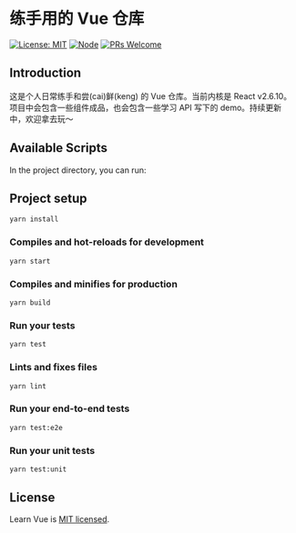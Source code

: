 # 练手用的 Vue 仓库

[![License: MIT](https://img.shields.io/badge/License-MIT-orange.svg)](https://opensource.org/licenses/MIT)
[![Node](https://img.shields.io/badge/node-%3E%3D8.0.0-blue.svg)](https://github.com/YanceyOfficial/learn-vue)
[![PRs Welcome](https://img.shields.io/badge/PRs-welcome-green.svg)](https://github.com/YanceyOfficial/learn-vue/pulls)

## Introduction

这是个人日常练手和尝(cai)鲜(keng) 的 Vue 仓库。当前内核是 React v2.6.10。项目中会包含一些组件成品，也会包含一些学习 API 写下的 demo。持续更新中，欢迎拿去玩～

## Available Scripts

In the project directory, you can run:

## Project setup
```
yarn install
```

### Compiles and hot-reloads for development
```
yarn start
```

### Compiles and minifies for production
```
yarn build
```

### Run your tests
```
yarn test
```

### Lints and fixes files
```
yarn lint
```

### Run your end-to-end tests
```
yarn test:e2e
```

### Run your unit tests
```
yarn test:unit
```

## License

Learn Vue is [MIT licensed](https://opensource.org/licenses/MIT).
